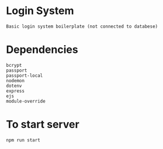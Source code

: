 # Login System
    Basic login system boilerplate (not connected to databese)
# Dependencies
    bcrypt
    passport
    passport-local
    nodemon
    dotenv
    express
    ejs
    module-override
# To start server
    npm run start